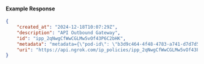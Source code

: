<!-- Code generated for API Clients. DO NOT EDIT. -->

#### Example Response

```json
{
	"created_at": "2024-12-18T10:07:29Z",
	"description": "API Outbound Gateway",
	"id": "ipp_2qNwgCfWwCGLMw5vOf43P6C2bHK",
	"metadata": "metadata={\"pod-id\": \"b3d9c464-4f48-4783-a741-d7d7d5db310f\"}",
	"uri": "https://api.ngrok.com/ip_policies/ipp_2qNwgCfWwCGLMw5vOf43P6C2bHK"
}
```
